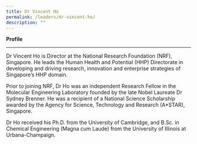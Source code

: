 ```yaml
---
title: Dr Vincent Ho
permalink: /leaders/dr-vincent-ho/
description: ""
---
```

**Profile** 

* * *

Dr Vincent Ho is Director at the National Research Foundation (NRF), Singapore. He leads the Human Health and Potential (HHP) Directorate in developing and driving research, innovation and enterprise strategies of Singapore’s HHP domain. 

Prior to joining NRF, Dr Ho was an independent Research Fellow in the Molecular Engineering Laboratory founded by the late Nobel Laureate Dr Sydney Brenner. He was a recipient of a National Science Scholarship awarded by the Agency for Science, Technology and Research (A\*STAR), Singapore. 

Dr Ho received his Ph.D. from the University of Cambridge, and B.Sc. in Chemical Engineering (Magna cum Laude) from the University of Illinois at Urbana-Champaign.